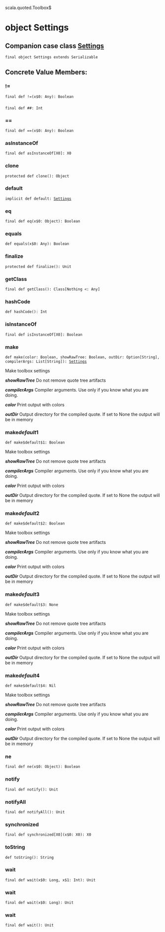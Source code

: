 scala.quoted.Toolbox$
# object Settings

## Companion case class <a href="./Settings.md">Settings</a>

<pre><code class="language-scala" >final object Settings extends Serializable</pre></code>
## Concrete Value Members:
### !=
<pre><code class="language-scala" >final def !=(x$0: Any): Boolean</pre></code>

### ##
<pre><code class="language-scala" >final def ##: Int</pre></code>

### ==
<pre><code class="language-scala" >final def ==(x$0: Any): Boolean</pre></code>

### asInstanceOf
<pre><code class="language-scala" >final def asInstanceOf[X0]: X0</pre></code>

### clone
<pre><code class="language-scala" >protected def clone(): Object</pre></code>

### default
<pre><code class="language-scala" >implicit def default: <a href="./Settings.md">Settings</a></pre></code>

### eq
<pre><code class="language-scala" >final def eq(x$0: Object): Boolean</pre></code>

### equals
<pre><code class="language-scala" >def equals(x$0: Any): Boolean</pre></code>

### finalize
<pre><code class="language-scala" >protected def finalize(): Unit</pre></code>

### getClass
<pre><code class="language-scala" >final def getClass(): Class[Nothing <: Any]</pre></code>

### hashCode
<pre><code class="language-scala" >def hashCode(): Int</pre></code>

### isInstanceOf
<pre><code class="language-scala" >final def isInstanceOf[X0]: Boolean</pre></code>

### make
<pre><code class="language-scala" >def make(color: Boolean, showRawTree: Boolean, outDir: Option[String], compilerArgs: List[String]): <a href="./Settings.md">Settings</a></pre></code>
Make toolbox settings

***showRawTree*** Do not remove quote tree artifacts

***compilerArgs*** Compiler arguments. Use only if you know what you are doing.

***color*** Print output with colors

***outDir*** Output directory for the compiled quote. If set to None the output will be in memory

### make$default$1
<pre><code class="language-scala" >def make$default$1: Boolean</pre></code>
Make toolbox settings

***showRawTree*** Do not remove quote tree artifacts

***compilerArgs*** Compiler arguments. Use only if you know what you are doing.

***color*** Print output with colors

***outDir*** Output directory for the compiled quote. If set to None the output will be in memory

### make$default$2
<pre><code class="language-scala" >def make$default$2: Boolean</pre></code>
Make toolbox settings

***showRawTree*** Do not remove quote tree artifacts

***compilerArgs*** Compiler arguments. Use only if you know what you are doing.

***color*** Print output with colors

***outDir*** Output directory for the compiled quote. If set to None the output will be in memory

### make$default$3
<pre><code class="language-scala" >def make$default$3: None</pre></code>
Make toolbox settings

***showRawTree*** Do not remove quote tree artifacts

***compilerArgs*** Compiler arguments. Use only if you know what you are doing.

***color*** Print output with colors

***outDir*** Output directory for the compiled quote. If set to None the output will be in memory

### make$default$4
<pre><code class="language-scala" >def make$default$4: Nil</pre></code>
Make toolbox settings

***showRawTree*** Do not remove quote tree artifacts

***compilerArgs*** Compiler arguments. Use only if you know what you are doing.

***color*** Print output with colors

***outDir*** Output directory for the compiled quote. If set to None the output will be in memory

### ne
<pre><code class="language-scala" >final def ne(x$0: Object): Boolean</pre></code>

### notify
<pre><code class="language-scala" >final def notify(): Unit</pre></code>

### notifyAll
<pre><code class="language-scala" >final def notifyAll(): Unit</pre></code>

### synchronized
<pre><code class="language-scala" >final def synchronized[X0](x$0: X0): X0</pre></code>

### toString
<pre><code class="language-scala" >def toString(): String</pre></code>

### wait
<pre><code class="language-scala" >final def wait(x$0: Long, x$1: Int): Unit</pre></code>

### wait
<pre><code class="language-scala" >final def wait(x$0: Long): Unit</pre></code>

### wait
<pre><code class="language-scala" >final def wait(): Unit</pre></code>

